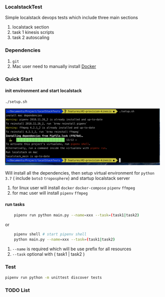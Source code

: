 ### LocalstackTest

Simple localstack devops tests which include three main sections

1. localstack section 
2. task 1 kinesis scripts
3. task 2 autoscaling

### Dependencies

1. `git`
2. Mac user need to manually install [Docker](docker.io)

### Quick Start


#### init environment and start localstack

```bash
./setup.sh
```

![Mac screenshot](screenshots/setup&#32;on&#32;mac.png)

Will install all the dependencies, then setup virtual environment for `python 3.7` ( include `boto3` `troposphere`) and startup localstack server

1. for linux user will install `docker` `docker-compose` `pipenv` `ffmpeg` 
2. for mac user will install `pipenv` `ffmpeg`
   

#### run tasks

```bash
    pipenv run python main.py --name=xxx --task=(task1|task2)
```

or

```bash
    pipenv shell # start pipenv shell
    python main.py --name=xxx --task=(task1|task2)
```

1. `--name` is required which will be use prefix for all resources
2. `--task` optional with ( task1 | task2 )


### Test

```bash
pipenv run python -m unittest discover tests 
```



### TODO List

